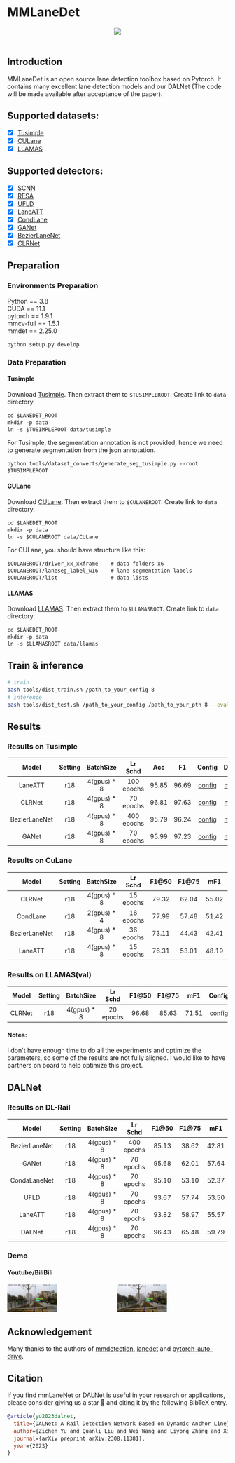 # MMLaneDet

<div align="center">
  <img src="figs/examp.png"/>
</div><br/>


## Introduction

MMLaneDet is an open source lane detection toolbox based on Pytorch. It contains many 
excellent lane detection models and our DALNet (The code will be made available after acceptance of the paper).

## Supported datasets:
- [x] [Tusimple](configs/_base_/datasets/tusimple.py)
- [x] [CULane](configs/_base_/datasets/culane.py)
- [x] [LLAMAS](configs/_base_/datasets/llamas.py)

## Supported detectors:
- [x] [SCNN](configs/scnn)
- [x] [RESA](configs/resa)
- [x] [UFLD](configs/ufld)
- [x] [LaneATT](configs/laneatt)
- [x] [CondLane](configs/condlane)
- [x] [GANet](configs/ganet)
- [x] [BezierLaneNet](configs/BezierLaneNet)
- [x] [CLRNet](configs/clrnet)

## Preparation
### Environments Preparation
Python == 3.8 \
CUDA == 11.1 \
pytorch == 1.9.1 \
mmcv-full == 1.5.1 \
mmdet == 2.25.0 

```Shell
python setup.py develop
```

### Data  Preparation
#### Tusimple
Download [Tusimple](https://github.com/TuSimple/tusimple-benchmark/issues/3).  Then extract them to `$TUSIMPLEROOT`. Create link to `data` directory.

```Shell
cd $LANEDET_ROOT
mkdir -p data
ln -s $TUSIMPLEROOT data/tusimple
```
For Tusimple, the segmentation annotation is not provided, hence we need to generate segmentation from the json annotation. 

```Shell
python tools/dataset_converts/generate_seg_tusimple.py --root $TUSIMPLEROOT
```

#### CULane

Download [CULane](https://xingangpan.github.io/projects/CULane.html). Then extract them to `$CULANEROOT`. Create link to `data` directory.

```Shell
cd $LANEDET_ROOT
mkdir -p data
ln -s $CULANEROOT data/CULane
```

For CULane, you should have structure like this:
```
$CULANEROOT/driver_xx_xxframe    # data folders x6
$CULANEROOT/laneseg_label_w16    # lane segmentation labels
$CULANEROOT/list                 # data lists
```

#### LLAMAS
Download [LLAMAS](https://unsupervised-llamas.com/llamas/download).  Then extract them to `$LLAMASROOT`. Create link to `data` directory.

```Shell
cd $LANEDET_ROOT
mkdir -p data
ln -s $LLAMASROOT data/llamas
```

## Train & inference
```bash
# train
bash tools/dist_train.sh /path_to_your_config 8
# inference
bash tools/dist_test.sh /path_to_your_config /path_to_your_pth 8 --eval mAP
```

## Results
### Results on Tusimple
|     Model     | Setting |  BatchSize  |  Lr Schd   |  Acc  |  F1   | Config |                                                                                          Download                                                                                         |
|:-------------:|:-------:|:-----------:|:----------:|:-----:|:-----:| :---: |:-----------------------------------------------------------------------------------------------------------------------------------------------------------------------------------------:|
|    LaneATT    |   r18   | 4(gpus) * 8 | 100 epochs | 95.85 | 96.69 | [config](configs/laneatt/laneatt_r18_tusimple.py) | [model](https://drive.google.com/file/d/1wwiUsUhibLfOEI-os_Nr6yr2LexsgD8Y/view?usp=drive_link)/[log](https://drive.google.com/file/d/1o8vD-F4nYVUzQXmDbzIR786Qo-YiejFF/view?usp=drive_link) |
|    CLRNet     |   r18   | 4(gpus) * 8 | 70 epochs  | 96.81 | 97.63 | [config](configs/clrnet/clrnet_r18_tusimple.py) | [model](https://drive.google.com/file/d/1mWamlpwjfudb80iMyiqaEqJSqDZf0Ljd/view?usp=drive_link)/[log](https://drive.google.com/file/d/1BlFAgBmd3aOjCqX7Dd9po1fY5dctlLfn/view?usp=drive_link) |
| BezierLaneNet |   r18   | 4(gpus) * 8 | 400 epochs | 95.79 | 96.24 | [config](configs/BezierLaneNet/bezier_r18_tusimple.py) |[model](https://drive.google.com/file/d/12M3ujXg2Bf4BNZ2uPb1KnhiJZ80VVkYS/view?usp=drive_link)/[log](https://drive.google.com/file/d/1589WAqvcIeQ0V_Hl_qWE71EWoJb6VqCL/view?usp=drive_link)| 
|    GANet      |   r18   | 4(gpus) * 8 | 70 epochs | 95.99 | 97.23 | [config](configs/ganet/ganet_r18_tusimple.py) | [model](https://drive.google.com/file/d/15Q1cJxJ4xzXoSfKdZd8vKOAOgKBzRamf/view?usp=drive_link)/[log](https://drive.google.com/file/d/1uGIPfs6kjjO5Ti8DQPBn0917LreQLuRZ/view?usp=drive_link) | 

### Results on CuLane
|  Model   | Setting |  BatchSize  |  Lr Schd  | F1@50 | F1@75 |  mF1  |                        Config                        |                                                                                           Download                                                                                           |
|:--------:| :---:   |:-----------:|:---------:|:-----:|:-----:|:-----:|:----------------------------------------------------:|:--------------------------------------------------------------------------------------------------------------------------------------------------------------------------------------------:|
|  CLRNet  | r18| 4(gpus) * 8 | 15 epochs | 79.32 | 62.04 | 55.02 |    [config](configs/clrnet/clrnet_r18_culane.py)     | [model](https://drive.google.com/file/d/1ZJZgbZuYqew6fyX3N_rsdOWvmeE9i5LU/view?usp=drive_link)/[log](https://drive.google.com/file/d/1-Y_EQNkKDC4CmELaZQW273PEDMiM-4up/view?usp=drive_link)  |
| CondLane | r18| 2(gpus) * 4 | 16 epochs | 77.99 | 57.48 | 51.42 |  [config](configs/condlane/condlane_r18_culane.py)   | [model](https://drive.google.com/file/d/1E6tq8QmHTU9uEhlMT8c6FXbIwzOnY2uv/view?usp=drive_link)/[log](https://drive.google.com/file/d/1bNZLSY84yV1xIw4ZrMl9zsoNTnQy8B-5/view?usp=drive_link)  |
| BezierLaneNet | r18| 4(gpus) * 8 | 36 epochs | 73.11 | 44.43 | 42.41 | [config](configs/BezierLaneNet/bezier_r18_culane.py) | [model](https://drive.google.com/file/d/1OIEs4eSKjF5uczVY5l-5GaKCS33QrllQ/view?usp=drive_link)/[log](https://drive.google.com/file/d/15RsMu3BjqShwcfG-S9PJsMKkpNYlmeXs/view?usp=drive_link)  |
| LaneATT | r18| 4(gpus) * 8 | 15 epochs | 76.31 | 53.01 | 48.19 | [config](configs/laneatt/laneatt_r18_culane.py) | [model](https://drive.google.com/file/d/1HMzJIJ1hkC2g2Ekg_otMgYUXsmtq1N4b/view?usp=drive_link)/[log](https://drive.google.com/file/d/1wcWlFmdjaU4RcS97s4beW7iAD1ZwLn0o/view?usp=drive_link)  |

### Results on LLAMAS(val)
| Model | Setting |  BatchSize  |  Lr Schd  | F1@50 | F1@75 |  mF1  |                    Config                     | Download |
| :---: | :---:   |:-----------:|:---------:|:-----:|:-----:|:-----:|:---------------------------------------------:|:---:|
|CLRNet | r18| 4(gpus) * 8 | 20 epochs | 96.68 | 85.63 | 71.51 | [config](configs/clrnet/clrnet_r18_llamas.py) | [model](https://drive.google.com/file/d/1zeGEChWCkznS48uZHakg2h2AYXoFHkIF/view?usp=drive_link)/[log](https://drive.google.com/file/d/1pXjOnvGbWT7vX_hdbeIDbtjqtLkf3wx3/view?usp=drive_link)|

#### Notes:
I don't have enough time to do all the experiments and optimize the parameters, so some of the results are not fully aligned. 
I would like to have partners on board to help optimize this project.

## DALNet
### Results on DL-Rail
|     Model     | Setting |  BatchSize  |  Lr Schd   | F1@50 | F1@75 |  mF1  |    
|:-------------:| :---:   |:-----------:|:----------:|:-----:|:-----:|:-----:|
| BezierLaneNet | r18| 4(gpus) * 8 | 400 epochs | 85.13 | 38.62 | 42.81 |  
|     GANet     | r18| 4(gpus) * 8 | 70 epochs  | 95.68 | 62.01 | 57.64 |  
| CondaLaneNet  | r18| 4(gpus) * 8 | 70 epochs  | 95.10 | 53.10 | 52.37 |
|     UFLD      | r18| 4(gpus) * 8 | 70 epochs  | 93.67 | 57.74 | 53.50 |
|    LaneATT    | r18| 4(gpus) * 8 | 70 epochs  | 93.82 | 58.97 | 55.57 |
|    DALNet     | r18| 4(gpus) * 8 | 70 epochs  | 96.43 | 65.48 | 59.79 |

### Demo
[//]: # (https://github.com/Yzichen/mmLaneDet/assets/54573533/35a053fb-2fa4-4b62-9250-c06ec28a09f9)
#### Youtube/BiliBili                                                    
<div style="display: flex; justify-content: space-between;">
  <a href="https://youtu.be/y-Qqc83z0as" target="_blank">
    <img src=figs/examp1.png alt="Youtube" width="45%">
  </a>
  <a href="https://www.bilibili.com/video/BV1kc411k7ji?t=12.4" target="_blank">
    <img src=figs/examp1.png alt="bilibili " width="45%">
  </a>
</div>

## Acknowledgement
Many thanks to the authors of [mmdetection](https://github.com/open-mmlab/mmdetection), [lanedet](https://github.com/Turoad/lanedet)
and [pytorch-auto-drive](https://github.com/voldemortX/pytorch-auto-drive).

## Citation

If you find mmLaneNet or DALNet is useful in your research or applications, please consider giving us a star 🌟 and 
citing it by the following BibTeX entry.
```bibtex
@article{yu2023dalnet,
  title={DALNet: A Rail Detection Network Based on Dynamic Anchor Line},
  author={Zichen Yu and Quanli Liu and Wei Wang and Liyong Zhang and Xiaoguang Zhao},
  journal={arXiv preprint arXiv:2308.11381},
  year={2023}
}
```
